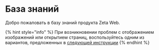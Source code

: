 # База знаний

Добро пожаловать в базу знаний продукта Zeta Web.

{% hint style="info" %}
При возникновении проблем с отображением изображений или открытием страниц, воспользуйтесь одним из вариантов, предложенных в [следующей инструкции](https://docs.google.com/document/d/1ZXb_Wt_RgJOp32iynOba2Q9O9ukajIu0NIuvIfNfa08/)
{% endhint %}



